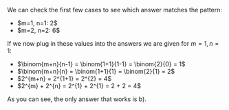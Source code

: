 We can check the first few cases to see which answer matches the pattern:

<ul>
    <li> $m=1, n=1: 2$
    <li> $m=2, n=2: 6$
</ul>

If we now plug in these values into the answers we are given for $m=1, n=1$:

<ul>
    <li> $\binom{m+n}{n-1} = \binom{1+1}{1-1} = \binom{2}{0} = 1$
    <li> $\binom{m+n}{n} = \binom{1+1}{1} = \binom{2}{1} = 2$
    <li> $2^{m+n} = 2^{1+1} = 2^{2} = 4$
    <li> $2^{m} + 2^{n} = 2^{1} + 2^{1} = 2 + 2 = 4$
</ul>

As you can see, the only answer that works is b).
